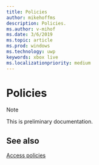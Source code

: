 ```yaml
---
title: Policies
author: mikehoffms
description: Policies.
ms.author: v-mihof
ms.date: 3/6/2019
ms.topic: article
ms.prod: windows
ms.technology: uwp
keywords: xbox live
ms.localizationpriority: medium
---
```


# Policies

> [!NOTE]
> This is preliminary documentation.


## See also

[Access policies](../features/external-services/access-policies/access-policies.md)
